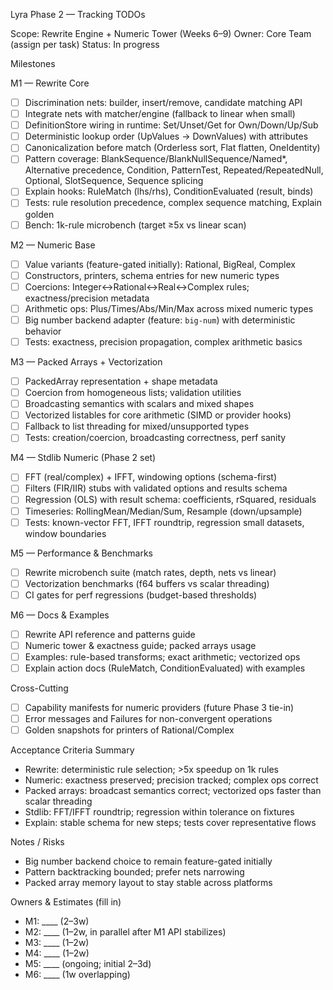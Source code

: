 Lyra Phase 2 — Tracking TODOs

Scope: Rewrite Engine + Numeric Tower (Weeks 6–9)
Owner: Core Team (assign per task)
Status: In progress

Milestones

M1 — Rewrite Core
- [ ] Discrimination nets: builder, insert/remove, candidate matching API
- [ ] Integrate nets with matcher/engine (fallback to linear when small)
- [ ] DefinitionStore wiring in runtime: Set/Unset/Get for Own/Down/Up/Sub
- [ ] Deterministic lookup order (UpValues → DownValues) with attributes
- [ ] Canonicalization before match (Orderless sort, Flat flatten, OneIdentity)
- [ ] Pattern coverage: BlankSequence/BlankNullSequence/Named*, Alternative precedence, Condition, PatternTest, Repeated/RepeatedNull, Optional, SlotSequence, Sequence splicing
- [ ] Explain hooks: RuleMatch (lhs/rhs), ConditionEvaluated (result, binds)
- [ ] Tests: rule resolution precedence, complex sequence matching, Explain golden
- [ ] Bench: 1k-rule microbench (target ≥5x vs linear scan)

M2 — Numeric Base
- [ ] Value variants (feature-gated initially): Rational, BigReal, Complex
- [ ] Constructors, printers, schema entries for new numeric types
- [ ] Coercions: Integer↔Rational↔Real↔Complex rules; exactness/precision metadata
- [ ] Arithmetic ops: Plus/Times/Abs/Min/Max across mixed numeric types
- [ ] Big number backend adapter (feature: `big-num`) with deterministic behavior
- [ ] Tests: exactness, precision propagation, complex arithmetic basics

M3 — Packed Arrays + Vectorization
- [ ] PackedArray<T> representation + shape metadata
- [ ] Coercion from homogeneous lists; validation utilities
- [ ] Broadcasting semantics with scalars and mixed shapes
- [ ] Vectorized listables for core arithmetic (SIMD or provider hooks)
- [ ] Fallback to list threading for mixed/unsupported types
- [ ] Tests: creation/coercion, broadcasting correctness, perf sanity

M4 — Stdlib Numeric (Phase 2 set)
- [ ] FFT (real/complex) + IFFT, windowing options (schema-first)
- [ ] Filters (FIR/IIR) stubs with validated options and results schema
- [ ] Regression (OLS) with result schema: coefficients, rSquared, residuals
- [ ] Timeseries: RollingMean/Median/Sum, Resample (down/upsample)
- [ ] Tests: known-vector FFT, IFFT roundtrip, regression small datasets, window boundaries

M5 — Performance & Benchmarks
- [ ] Rewrite microbench suite (match rates, depth, nets vs linear)
- [ ] Vectorization benchmarks (f64 buffers vs scalar threading)
- [ ] CI gates for perf regressions (budget-based thresholds)

M6 — Docs & Examples
- [ ] Rewrite API reference and patterns guide
- [ ] Numeric tower & exactness guide; packed arrays usage
- [ ] Examples: rule-based transforms; exact arithmetic; vectorized ops
- [ ] Explain action docs (RuleMatch, ConditionEvaluated) with examples

Cross-Cutting
- [ ] Capability manifests for numeric providers (future Phase 3 tie-in)
- [ ] Error messages and Failures for non-convergent operations
- [ ] Golden snapshots for printers of Rational/Complex

Acceptance Criteria Summary
- Rewrite: deterministic rule selection; >5x speedup on 1k rules
- Numeric: exactness preserved; precision tracked; complex ops correct
- Packed arrays: broadcast semantics correct; vectorized ops faster than scalar threading
- Stdlib: FFT/IFFT roundtrip; regression within tolerance on fixtures
- Explain: stable schema for new steps; tests cover representative flows

Notes / Risks
- Big number backend choice to remain feature-gated initially
- Pattern backtracking bounded; prefer nets narrowing
- Packed array memory layout to stay stable across platforms

Owners & Estimates (fill in)
- M1: ____ (2–3w)
- M2: ____ (1–2w, in parallel after M1 API stabilizes)
- M3: ____ (1–2w)
- M4: ____ (1–2w)
- M5: ____ (ongoing; initial 2–3d)
- M6: ____ (1w overlapping)

